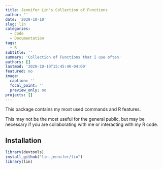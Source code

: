 ```yaml
---
title: Jennifer Lin's Collection of Functions
author: ''
date: '2020-10-10'
slug: lin
categories:
  - Code
  - Documentation
tags:
  - R
subtitle: ''
summary: 'Collection of Functions that I use often'
authors: []
lastmod: '2020-10-10T15:45:40-04:00'
featured: no
image:
  caption: ''
  focal_point: ''
  preview_only: no
projects: []
---
```


This package contains my most used commands and R features.

This may not be the most useful for the general public, but may be necessary if you are collaborating with me or interacting with my R code.

## Installation

```r
library(devtools)
install_github("lin-jennifer/lin")
library(lin)
```

